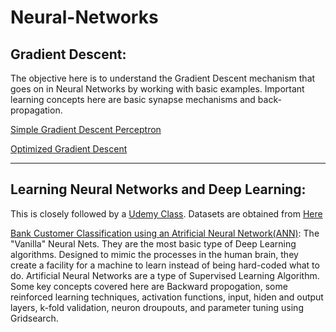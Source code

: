 # Neural-Networks


## Gradient Descent:

The objective here is to understand the Gradient Descent mechanism that goes on in Neural Networks by working with basic examples. Important learning concepts here are basic synapse mechanisms and back-propagation. 

[Simple Gradient Descent Perceptron](https://nbviewer.jupyter.org/github/TarunSunkaraneni/Neural-Networks/blob/master/Gradient%20Descent/Simple%20Gradient%20Descent%20Perceptron.ipynb)

[Optimized Gradient Descent](https://nbviewer.jupyter.org/github/TarunSunkaraneni/Neural-Networks/blob/master/Gradient%20Descent/Optimized%20Gradient%20Descent%20Neural%20Net.ipynb)

---

## Learning Neural Networks and Deep Learning:

This is closely followed by a [Udemy Class](https://www.udemy.com/deeplearning/learn/v4/overview).
Datasets are obtained from [Here](https://www.superdatascience.com/deep-learning/)

[Bank Customer Classification using an Atrificial Neural Network(ANN)](https://nbviewer.jupyter.org/github/TarunSunkaraneni/Neural-Networks/blob/master/Deep_Learning/Supervised%20Deep%20Learning/Artificial%20Neural%20Networks%20%28ANN%29/ANN/Notebook/ANN_Bank_Customer_Classification.ipynb): The "Vanilla" Neural Nets. They are the most basic type of Deep Learning algorithms. Designed to mimic the processes in the human brain, they create a facility for a machine to learn instead of being hard-coded what to do. Artificial Neural Networks are a type of Supervised Learning Algorithm. Some key concepts covered here are Backward propogation, some reinforced learning techniques, activation functions, input, hiden and output layers, k-fold validation, neuron droupouts, and parameter tuning using Gridsearch.
